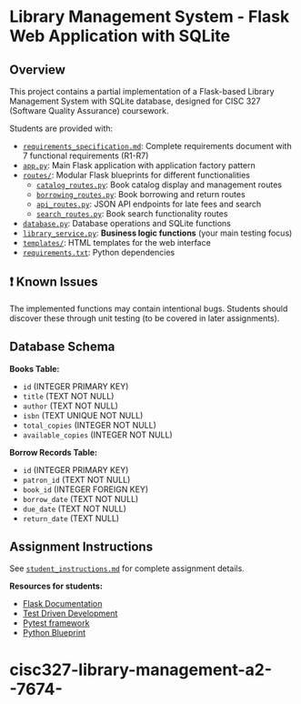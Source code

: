 # Library Management System - Flask Web Application with SQLite

## Overview

This project contains a partial implementation of a Flask-based Library Management System with SQLite database, designed for CISC 327 (Software Quality Assurance) coursework.

Students are provided with:

- [`requirements_specification.md`](requirements_specification.md): Complete requirements document with 7 functional requirements (R1-R7)
- [`app.py`](app.py): Main Flask application with application factory pattern
- [`routes/`](routes/): Modular Flask blueprints for different functionalities
  - [`catalog_routes.py`](routes/catalog_routes.py): Book catalog display and management routes
  - [`borrowing_routes.py`](routes/borrowing_routes.py): Book borrowing and return routes
  - [`api_routes.py`](routes/api_routes.py): JSON API endpoints for late fees and search
  - [`search_routes.py`](routes/search_routes.py): Book search functionality routes
- [`database.py`](database.py): Database operations and SQLite functions
- [`library_service.py`](library_service.py): **Business logic functions** (your main testing focus)
- [`templates/`](templates/): HTML templates for the web interface
- [`requirements.txt`](requirements.txt): Python dependencies

## ❗ Known Issues
The implemented functions may contain intentional bugs. Students should discover these through unit testing (to be covered in later assignments).

## Database Schema
**Books Table:**
- `id` (INTEGER PRIMARY KEY)
- `title` (TEXT NOT NULL)
- `author` (TEXT NOT NULL)  
- `isbn` (TEXT UNIQUE NOT NULL)
- `total_copies` (INTEGER NOT NULL)
- `available_copies` (INTEGER NOT NULL)

**Borrow Records Table:**
- `id` (INTEGER PRIMARY KEY)
- `patron_id` (TEXT NOT NULL)
- `book_id` (INTEGER FOREIGN KEY)
- `borrow_date` (TEXT NOT NULL)
- `due_date` (TEXT NOT NULL)
- `return_date` (TEXT NULL)

## Assignment Instructions
See [`student_instructions.md`](student_instructions.md) for complete assignment details.

**Resources for students:**

- [Flask Documentation](https://flask.palletsprojects.com/)
- [Test Driven Development](https://www.datacamp.com/tutorial/test-driven-development-in-python)
- [Pytest framework](https://realpython.com/pytest-python-testing/)
- [Python Blueprint](https://flask.palletsprojects.com/en/stable/blueprints)


# cisc327-library-management-a2--7674-
